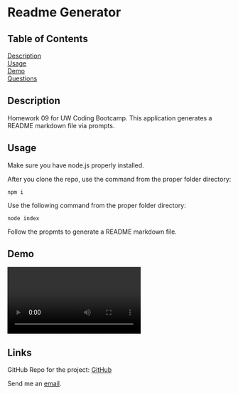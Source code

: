 # Readme Generator

  ## Table of Contents
  [Description](#Description)  
  [Usage](#Usage)  
  [Demo](#Demo)  
  [Questions](#Questions)
  
  
  ## Description
  Homework 09 for UW Coding Bootcamp.
  This application generates a README markdown file via prompts.
  
  ## Usage
  Make sure you have node.js properly installed.

  After you clone the repo, use the command from the proper folder directory:  
  ```
  npm i
  ```
  
  Use the following command from the proper folder directory:  
  ```
  node index
  ```
  Follow the propmts to generate a README markdown file.

  ## Demo
  <video controls>
    <source src="09-readme-generator-demo.mp4" type="video/mp4">
  </video>

  ## Links
  GitHub Repo for the project:
  [GitHub](https://github.com/epowelldev/u09-readme-generator/)

  Send me an [email](mailto:eapowell@uw.edu).
